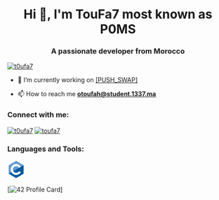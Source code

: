 <h1 align="center">Hi 👋, I'm TouFa7 most known as P0MS</h1>
<h3 align="center">A passionate developer from Morocco</h3>

<p align="left"> <a href="https://twitter.com/t0ufa7" target="blank"><img src="https://img.shields.io/twitter/follow/t0ufa7?logo=twitter&style=for-the-badge" alt="t0ufa7" /></a> </p>

- 🔭 I’m currently working on [[PUSH_SWAP]](https://github.com/Toufa7/Push_Swap-ID.git)

- 📫 How to reach me **otoufah@student.1337.ma**

<h3 align="left">Connect with me:</h3>
<p align="left">
<a href="https://twitter.com/t0ufa7" target="blank"><img align="center" src="https://raw.githubusercontent.com/rahuldkjain/github-profile-readme-generator/master/src/images/icons/Social/twitter.svg" alt="t0ufa7" height="30" width="40" /></a>
<a href="https://linkedin.com/in/toufa7" target="blank"><img align="center" src="https://raw.githubusercontent.com/rahuldkjain/github-profile-readme-generator/master/src/images/icons/Social/linked-in-alt.svg" alt="toufa7" height="30" width="40" /></a>
</p>

<h3 align="left">Languages and Tools:</h3>
<p align="left"> <a href="https://www.cprogramming.com/" target="_blank" rel="noreferrer"> <img src="https://raw.githubusercontent.com/devicons/devicon/master/icons/c/c-original.svg" alt="c" width="40" height="40"/> </a> </p>


[![42 Profile Card](https://1337-readme.vercel.app/api/profile?cursus=42&dark=true&login=otoufah)]
